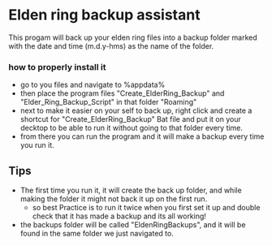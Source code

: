 # Elden ring backup assistant
 This progam will back up your elden ring files into a backup folder marked with the date and time (m.d.y-hms) as the name of the folder.

 ### how to properly install it
 * go to you files and navigate to %appdata%
 * then place the program files "Create_ElderRing_Backup" and "Elder_Ring_Backup_Script" in that folder "Roaming"
 * next to make it easier on your self to back up, right click and create a shortcut for "Create_ElderRing_Backup" Bat file and put it on your decktop to be able to run it without going to that folder every time.
 * from there you can run the program and it will make a backup every time you run it.

## Tips
 * The first time you run it, it will create the back up folder, and while making the folder it might not back it up on the first run. 
      * so best Practice is to run it twice when you first set it up and double check that it has made a backup and its all working! 
 * the backups folder will be called "EldenRingBackups", and it will be found in the same folder we just navigated to.
